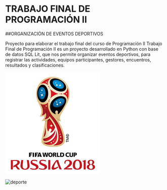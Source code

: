 ﻿# TRABAJO FINAL DE PROGRAMACIÓN II
##ORGANIZACIÓN DE EVENTOS DEPORTIVOS

Proyecto para elaborar el trabajo final del curso de Programación II 
Trabajo Final de Programación II es un proyecto desarrollado en Python con base de datos SQL Lit, que nos permite organizar eventos deportivos, para registrar las actividades, equipos participantes, gestores, encuentros, resultados y clasificaciones.

![Imagen_mundialrusia2018](/Imagenes/Imagen_mundialrusia2018.jpg "Imagen_mundialrusia2018")




![deporte](/Imagenes/deporte.jpg "deporte")

